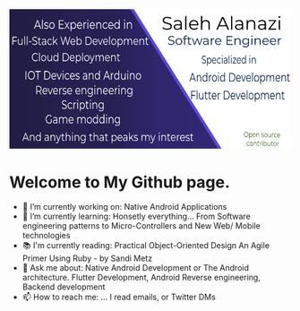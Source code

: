 <img src="git_background.png" alt="drawing" width="950"/>

# Welcome to My Github page. 

- 🔭 I’m currently working on: Native Android Applications
- 🌱 I’m currently learning: Honsetly everything... From Software engineering patterns to Micro-Controllers and New Web/ Mobile technologies 
- 📚 I'm currently reading:  Practical Object-Oriented Design An Agile Primer Using Ruby -  by Sandi Metz
- 💬 Ask me about: Native Android Development or The Android architecture. Flutter Development, Android Reverse engineering, Backend development
- 📫 How to reach me: ... I read emails, or Twitter DMs


